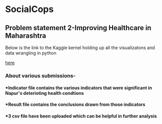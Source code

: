 # SocialCops
## Problem statement 2-Improving Healthcare in Maharashtra
Below is the link to the Kaggle kernel holding up all the visualizatons and data wrangling in python


[here](https://www.kaggle.com/mehulgupta2016154/analytics-task-for-social-cops-intern?scriptVersionId=6877232)

### About various submissions-
#### *Indicator file contains the various indicators that were significant in Napur's deterioting health condtions
#### *Result file contains the conclusions drawn from those indicators
#### *3 csv file have been uploaded which can be helpful in further analysis
